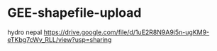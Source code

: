 # GEE-shapefile-upload
hydro nepal
https://drive.google.com/file/d/1uE2R8N9A9i5n-ugKM9-eTKbg7cWv_RLL/view?usp=sharing
